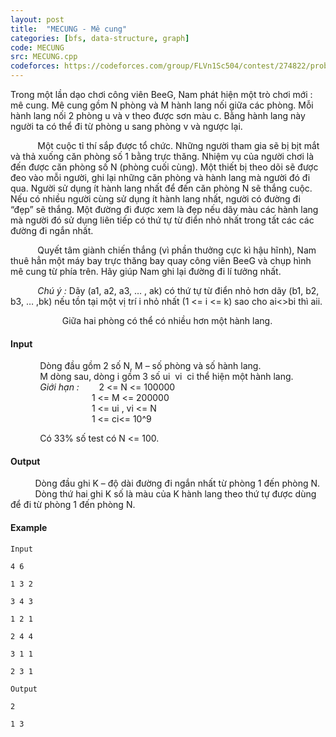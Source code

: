 ```yaml
---
layout: post
title:  "MECUNG - Mê cung"
categories: [bfs, data-structure, graph]
code: MECUNG
src: MECUNG.cpp
codeforces: https://codeforces.com/group/FLVn1Sc504/contest/274822/problem/J
---
```




  


 Trong một lần dạo chơi công viên BeeG, Nam phát hiện một trò chơi mới : mê cung. Mê cung gồm N phòng và M hành lang nối giữa các phòng. Mỗi hành lang nối 2 phòng u và v theo được sơn màu c. Bằng hành lang này người ta có thể đi từ phòng u sang phòng v và ngược lại.

           Một cuộc tỉ thí sắp được tổ chức. Những người tham gia sẽ bị bịt mắt và thả xuống căn phòng số 1 bằng trực thăng. Nhiệm vụ của người chơi là đến được căn phòng số N (phòng cuối cùng). Một thiết bị theo dõi sẽ được đeo vào mỗi người, ghi lại những căn phòng và hành lang mà người đó đi qua. Người sử dụng ít hành lang nhất để đến căn phòng N sẽ thắng cuộc. Nếu có nhiều người cùng sử dụng ít hành lang nhất, người có đường đi “đẹp” sẽ thắng. Một đường đi được xem là đẹp nếu dãy màu các hành lang mà người đó sử dụng liên tiếp có thứ tự từ điển nhỏ nhất trong tất các các đường đi ngắn nhất.

           Quyết tâm giành chiến thắng (vì phần thưởng cực kì hậu hĩnh), Nam thuê hẳn một máy bay trực thăng bay quay công viên BeeG và chụp hình mê cung từ phía trên. Hãy giúp Nam ghi lại đường đi lí tưởng nhất.

           _Chú ý :_ Dãy (a1, a2, a3, … , ak) có thứ tự từ điển nhỏ hơn dãy (b1, b2, b3, … ,bk) nếu tồn tại một vị trí i nhỏ nhất (1 <= i <= k) sao cho ai<>bi thì aii.

                     Giữa hai phòng có thể có nhiều hơn một hành lang.

#### Input

            Dòng đầu gồm 2 số N, M – số phòng và số hành lang.  
            M dòng sau, dòng i gồm 3 số ui  vi  ci thể hiện một hành lang.  
            _Giới hạn :_        2 <= N <= 100000  
                                 1 <= M <= 200000  
                                 1 <= ui , vi <= N  
                                 1 <= ci<= 10^9

            Có 33% số test có N <= 100.

#### Output

          Dòng đầu ghi K – độ dài đường đi ngắn nhất từ phòng 1 đến phòng N.  
          Dòng thứ hai ghi K số là màu của K hành lang theo thứ tự được dùng để đi từ phòng 1 đến phòng N.

#### Example

```
Input

4 6

1 3 2

3 4 3

1 2 1

2 4 4

3 1 1

2 3 1 

Output

2

1 3
```

<!--more-->

